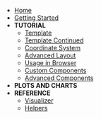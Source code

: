 - [Home](/)
- [Getting Started](get-started.md)
- **TUTORIAL**
    - [Template](template.md)
    - [Template Continued](template-contd.md)
    - [Coordinate System](coord-system.md)
    - [Advanced Layout](advanced-layout.md)
    - [Usage in Browser](usage.md)
    - [Custom Components](custom-components.md)
    - [Advanced Components](advanced-components.md)
- **PLOTS AND CHARTS**
- **REFERENCE**
    - [Visualizer](ref/visualizer.md)
    - [Helpers](ref/helpers.md)
